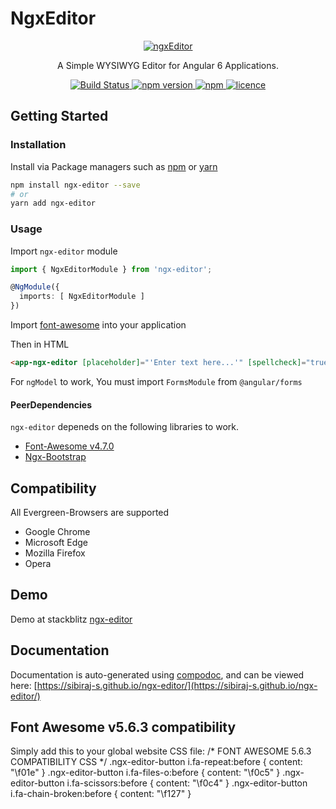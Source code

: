 # NgxEditor

<p align="center">
  <a href="https://github.com/sibiraj-s/ngx-editor">
   <img src="https://raw.githubusercontent.com/sibiraj-s/ngx-editor/master/src/assets/icons/ngx-editor.png" alt="ngxEditor">
  </a>
</p>
<p align="center">A Simple WYSIWYG Editor for Angular 6 Applications.</p>
<p align="center">
  <a href="https://travis-ci.org/sibiraj-s/ngx-editor">
    <img alt="Build Status" src="https://travis-ci.org/sibiraj-s/ngx-editor.svg?branch=master">
  </a>
  <a href="https://www.npmjs.com/package/ngx-editor">
    <img alt="npm version" src="https://img.shields.io/npm/v/ngx-editor.svg">
  </a>
  <a href="https://www.npmjs.com/package/ngx-editor">
    <img alt="npm" src="https://img.shields.io/npm/dm/ngx-editor.svg">
  </a>
  <a href="https://github.com/sibiraj-s/ngx-editor/blob/master/LICENSE">
    <img alt="licence" src="https://img.shields.io/npm/l/ngx-editor.svg">
  </a>
</p>

## Getting Started

### Installation

Install via Package managers such as [npm][npm] or [yarn][yarn]

```bash
npm install ngx-editor --save
# or
yarn add ngx-editor
```

### Usage

Import `ngx-editor` module

```typescript
import { NgxEditorModule } from 'ngx-editor';

@NgModule({
  imports: [ NgxEditorModule ]
})
```

Import [font-awesome](https://github.com/FortAwesome/Font-Awesome) into your application

Then in HTML

```html
<app-ngx-editor [placeholder]="'Enter text here...'" [spellcheck]="true" [(ngModel)]="htmlContent"></app-ngx-editor>
```

For `ngModel` to work, You must import `FormsModule` from `@angular/forms`

#### PeerDependencies

`ngx-editor` depeneds on the following libraries to work.

* [Font-Awesome v4.7.0](https://github.com/FortAwesome/Font-Awesome/tree/fa-4)
* [Ngx-Bootstrap](https://github.com/valor-software/ngx-bootstrap)

## Compatibility

All Evergreen-Browsers are supported

* Google Chrome
* Microsoft Edge
* Mozilla Firefox
* Opera

## Demo

Demo at stackblitz [ngx-editor](https://ngx-editor.stackblitz.io/)

## Documentation

Documentation is auto-generated using [compodoc][compodoc], and can be viewed here: [https://sibiraj-s.github.io/ngx-editor/](https://sibiraj-s.github.io/ngx-editor/)

[npm]: https://www.npmjs.com/
[yarn]: https://yarnpkg.com/lang/en/
[github]: https://sibiraj-s.github.io/
[wiki]:https://github.com/sibiraj-s/ngx-editor/wiki/ngxEditor
[compodoc]: https://compodoc.github.io/website/

## Font Awesome v5.6.3 compatibility

Simply add this to your global website CSS file:
/* FONT AWESOME 5.6.3 COMPATIBILITY CSS */
.ngx-editor-button i.fa-repeat:before {
  content: "\f01e"
}
.ngx-editor-button i.fa-files-o:before {
  content: "\f0c5"
}
.ngx-editor-button i.fa-scissors:before {
  content: "\f0c4"
}
.ngx-editor-button i.fa-chain-broken:before {
  content: "\f127"
}
